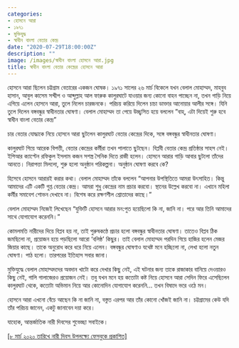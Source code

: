 ```yaml
---
categories:
- হোসনে আরা
- ১৯৭১
- মুক্তিযুদ্ধ
- স্বাধীন বাংলা বেতার কেন্দ্র
date: "2020-07-29T18:00:00Z"
description: ""
image: /images/স্বাধীন বাংলা হোসনে আরা.jpg
title: স্বাধীন বাংলা বেতার কেন্দ্রের হোসনে আরা
---
```

হোসনে আরা ছিলেন চট্টগ্রাম বেতারের একজন ঘোষক। ১৯৭১ সালের ২৬ মার্চ বিকেলে যখন বেলাল মোহাম্মদ, মাহবুব হাসান, আবুল কাসেম সন্দ্বীপ ও আব্দুল্লাহ আল ফারুক কালুরঘাটে যাওয়ার জন্য কোনো বাহন পাচ্ছেন না, তখন গাড়ি নিয়ে এগিয়ে এলেন হোসনে আরা, তুলে নিলেন চারজনকে। পরিচয় করিয়ে দিলেন চাচা ডাক্তার আনোয়ার আলীর সঙ্গে। যিনি তুলে দিলেন বঙ্গবন্ধুর স্বাধীনতার ঘোষণা। বেলাল মোহাম্মদ তা পেয়ে উচ্ছ্বসিত হয়ে বললেন ”বাহ্, এটা দিয়েই শুরু হবে স্বাধীন বাংলা বেতার কেন্দ্র”

চার বেতার যোদ্ধাকে নিয়ে হোসনে আরা ছুটলেন কালুরঘাট বেতার কেন্দ্রের দিকে, সঙ্গে বঙ্গবন্ধুর স্বাধীনতার ঘোষণা।

কালুরঘাট গিয়ে আরেক বিপত্তী, বেতার কেন্দ্রের কর্মীরা তখন পালাতে ছুটছেন। বিপ্লবী বেতার কেন্দ্র প্রতিষ্ঠার সাহস নেই। ইপিআর ক্যাপ্টেন রফিকুল ইসলাম কজন সশস্ত্র সৈনিক দিতে রাজী হলেন। হোসনে আরার গাড়ি আবার ছুটলো তাঁদের আনতে। নিরাপত্তা মিললো, শুরু হলো অনুষ্ঠান পরিকল্পনা। অনুষ্ঠান ঘোষণা করবে কে?

হিসেবে হোসনে আরারই করার কথা। বেলাল মোহাম্মদ তাঁকে বললেন “আপনার উপস্থিতিতে আমরা উৎসাহিত। কিন্তু আমাদের এটি একটি গুপ্ত বেতার কেন্দ্র। আমরা শুধু কেন্দ্রের নাম প্রচার করবো। স্থানের উল্লেখ করবো না। এখানে মহিলা কর্মীর সমাবেশ শোভন দেখাবে না। বিশেষ করে রক্ষণশীল শ্রোতাদের কাছে।”

বেলাল মোহাম্মদ নিজেই লিখেছেন “যুক্তিটি হোসনে আরার মন:পুত হয়েছিলো কি না, জানি না। পরে আর তিনি আমাদের সাথে যোগাযোগ করেননি।”

কোমলমতি নারীদের দিয়ে বিপ্লব হয় না, তাই পুরুষকণ্ঠে প্রচার হলো বঙ্গবন্ধুর স্বাধীনতার ঘোষণা। তাতেও বিপ্লব ঠিক জমছিলো না, প্রয়োজন হয়ে পড়ছিলো আরো ‘বলিষ্ঠ’ কিছুর। তাই বেলাল মোহাম্মদ পরদিন গিয়ে হাজির হলেন মেজর জিয়ার কাছে। তাকে অনুরোধ করে ধরে নিয়ে এলেন। বঙ্গবন্ধুর ঘোষণাও যথেষ্ট মনে হচ্ছিলো না, লেখা হলো নতুন ঘোষণা। পাঠ হলো। তারপরের ইতিহাস সবার জানা।

মুক্তিযুদ্ধে বেলাল মোহাম্মদদের অবদান খাটো করে দেখার কিছু নেই, এই ঘটনার জন্য তাকে রাজাকার বানিয়ে দেওয়ারও কিছু নেই, গালি গালাজেরও প্রয়োজন নেই। তবু যখন মনে হয় কতোটা কষ্ট নিয়ে হোসনে আরা সেদিন ফিরে এসেছিলেন কালুরঘাট থেকে, কতোটা অভিমান নিয়ে আর কোনোদিন যোগাযোগ করেননি... তখন বিষাদে ভরে ওঠে মন।

হোসনে আরা এখনো বেঁচে আছেন কি না জানি না, বস্তুত এরপর আর তাঁর কোনো খোঁজই জানি না। চট্টগ্রামের কেউ যদি তাঁর পরিচয় জানেন, একটু জানাবেন দয়া করে।

যাহোক, আন্তর্জাতিক নারী দিবসের শুভেচ্ছা সবাইকে।

[\[৮ মার্চ ২০২০ তারিখে নারী দিবস উপলক্ষ্যে ফেসবুকে প্রকাশিত\]](https://www.facebook.com/nazrulbd/posts/10157779817836211)